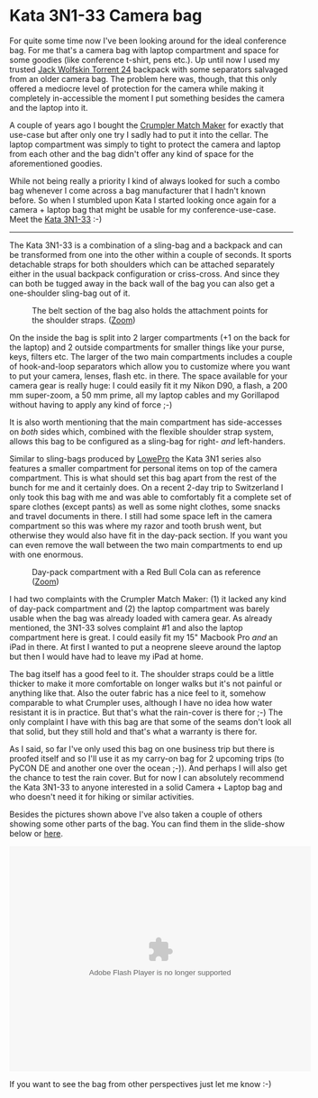 # Kata 3N1-33 Camera bag

<img src="http://photos.h10n.me/Reviews/Kata-3N1-33/i-QNqWv8V/0/S/DSC1037-S.jpg" alt="" class="left" />For quite some time now I've been looking around for the ideal conference bag. For me that's a camera bag with laptop compartment and space for some goodies (like conference t-shirt, pens etc.). Up until now I used my trusted [Jack Wolfskin Torrent 24][1] backpack with some separators salvaged from an older camera bag. The problem here was, though, that this only offered a mediocre level of protection for the camera while making it completely in-accessible the moment I put something besides the camera and the laptop into it.

A couple of years ago I bought the [Crumpler Match Maker][2] for exactly that use-case but after only one try I sadly had to put it into the cellar. The laptop compartment was simply to tight to protect the camera and laptop from each other and the bag didn't offer any kind of space for the aforementioned goodies.

While not being really a priority I kind of always looked for such a combo bag whenever I come across a bag manufacturer that I hadn't known before. So when I stumbled upon Kata I started looking once again for a camera + laptop bag that might be usable for my conference-use-case. Meet the [Kata 3N1-33][4] :-)

-----------------------------------

The Kata 3N1-33 is a combination of a sling-bag and a backpack and can be transformed from one into the other within a couple of seconds. It sports detachable straps for both shoulders which can be attached separately either in the usual backpack configuration or criss-cross. And since they can both be tugged away in the back wall of the bag you can also get a one-shoulder sling-bag out of it.

<figure>
	<img src="http://photos.h10n.me/Reviews/Kata-3N1-33/i-wgv5J7w/0/M/DSC1036-M.jpg" alt="" />
	<figcaption>The belt section of the bag also holds the attachment points for the shoulder straps. (<a href="http://photos.h10n.me/Reviews/Kata-3N1-33/18973918_WsPnpg#1473411025_wgv5J7w-A-LB">Zoom</a>)</figcaption>
</figure>

<a class="left" href="http://photos.h10n.me/Reviews/Kata-3N1-33/18973918_WsPnpg#1473413995_b33QRCN-A-LB" title="Larger view on main compartment"><img src="http://photos.h10n.me/Reviews/Kata-3N1-33/i-b33QRCN/0/S/DSC1047-S.jpg" alt="" /></a>On the inside the bag is split into 2 larger compartments (+1 on the back for the laptop) and 2 outside compartments for smaller things like your purse, keys, filters etc. The larger of the two main compartments includes a couple of hook-and-loop separators which allow you to customize where you want to put your camera, lenses, flash etc. in there. The space available for your camera gear is really huge: I could easily fit it my Nikon D90, a flash, a 200 mm super-zoom, a 50 mm prime, all my laptop cables and my Gorillapod without having to apply any kind of force ;-)

It is also worth mentioning that the main compartment has side-accesses on *both* sides which, combined with the flexible shoulder strap system, allows this bag to be configured as a sling-bag for right- *and* left-handers.

Similar to sling-bags produced by [LowePro][3] the Kata 3N1 series also features a smaller compartment for personal items on top of the camera compartment. This is what should set this bag apart from the rest of the bunch for me and it certainly does. On a recent 2-day trip to Switzerland I only took this bag with me and was able to comfortably fit a complete set of spare clothes (except pants) as well as some night clothes, some snacks and travel documents in there. I still had some space left in the camera compartment so this was where my razor and tooth brush went, but otherwise they would also have fit in the day-pack section. If you want you can even remove the wall between the two main compartments to end up with one enormous.

<figure>
	<img src="http://photos.h10n.me/Reviews/Kata-3N1-33/i-C4wpCXs/0/M/DSC1040-M.jpg" alt="">
	<figcaption>Day-pack compartment with a Red Bull Cola can as reference (<a href="http://photos.h10n.me/Reviews/Kata-3N1-33/18973918_WsPnpg#1473412524_C4wpCXs-A-LB">Zoom</a>)</figcaption>
</figure>

I had two complaints with the Crumpler Match Maker: (1) it lacked any kind of day-pack compartment and (2) the laptop compartment was barely usable when the bag was already loaded with camera gear. As already mentioned, the 3N1-33 solves complaint #1 and also the laptop compartment here is great. I could easily fit my 15" Macbook Pro *and* an iPad in there. At first I wanted to put a neoprene sleeve around the laptop but then I would have had to leave my iPad at home.

The bag itself has a good feel to it. The shoulder straps could be a little thicker to make it more comfortable on longer walks but it's not painful or anything like that. Also the outer fabric has a nice feel to it, somehow comparable to what Crumpler uses, although I have no idea how water resistant it is in practice. But that's what the rain-cover is there for ;-) The only complaint I have with this bag are that some of the seams don't look all that solid, but they still hold and that's what a warranty is there for.

As I said, so far I've only used this bag on one business trip but there is proofed itself and so I'll use it as my carry-on bag for 2 upcoming trips (to PyCON DE and another one over the ocean ;-)). And perhaps I will also get the chance to test the rain cover. But for now I can absolutely recommend the Kata 3N1-33 to anyone interested in a solid Camera + Laptop bag and who doesn't need it for hiking or similar activities.

Besides the pictures shown above I've also taken a couple of others showing some other parts of the bag. You can find them in the slide-show below or [here](http://photos.h10n.me/Reviews/Kata-3N1-33/).

<object classid="clsid:D27CDB6E-AE6D-11cf-96B8-444553540000" width="535" height="400" id="ssidx"><param name="movie" value="http://cdn.smugmug.com/ria/ShizamSlides-2011042105.swf" /><param name="flashVars" value="AlbumID=18973918&AlbumKey=WsPnpg&transparent=true&bgColor=&borderThickness=&borderColor=&useInside=&endPoint=&mainHost=cdn.smugmug.com&VersionNos=2011042105&width=535&height=400&clickToImage=true&captions=true&showThumbs=true&autoStart=true&showSpeed=true&pageStyle=white&showButtons=true&randomStart=false&randomize=false&splash=http%3A%2F%2Fwww.smugmug.com%2Fimg%2Fria%2FShizamSlides%2Fsmugmug_black.png&splashDelay=0&crossFadeSpeed=350" /><param name="wmode" value="transparent" /><param name="allowNetworking" value="all" /><param name="allowScriptAccess" value="always" /><embed src="http://cdn.smugmug.com/ria/ShizamSlides-2011042105.swf" flashVars="AlbumID=18973918&AlbumKey=WsPnpg&transparent=true&bgColor=&borderThickness=&borderColor=&useInside=&endPoint=&mainHost=cdn.smugmug.com&VersionNos=2011042105&width=535&height=400&clickToImage=true&captions=true&showThumbs=true&autoStart=true&showSpeed=true&pageStyle=white&showButtons=true&randomStart=false&randomize=false&splash=http%3A%2F%2Fwww.smugmug.com%2Fimg%2Fria%2FShizamSlides%2Fsmugmug_black.png&splashDelay=0&crossFadeSpeed=350" width="535" height="400" wmode="transparent" type="application/x-shockwave-flash" allowScriptAccess="always" allowNetworking="all" ></embed></object>

If you want to see the bag from other perspectives just let me know :-)


[1]: http://www.amazon.de/Jack-Wolfskin-Dayback-Cityrucksack-Torrent/dp/B0014IQCTA
[2]: http://www.whatdigitalcamera.com/equipment/reviews/camera-bags/127255/crumpler-matchmaker.html
[3]: http://lowepro.com
[4]: http://www.kata-bags.com/product.asp?Version=photo&p_Id=19773